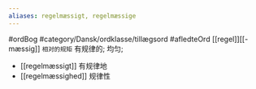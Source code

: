 ```yaml
---
aliases: regelmæssigt, regelmæssige
---
```

#ordBog #category/Dansk/ordklasse/tillægsord #afledteOrd 
[[regel]][[-mæssig]] `相对的规矩`
有规律的; 均匀; 

- [[regelmæssigt]] 有规律地
- [[regelmæssighed]] 规律性